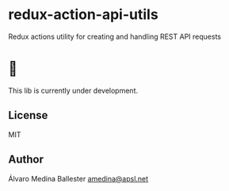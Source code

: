 # redux-action-api-utils
Redux actions utility for creating and handling REST API requests

# 🚧

This lib is currently under development.

## License
MIT

## Author
Álvaro Medina Ballester <amedina@apsl.net>

